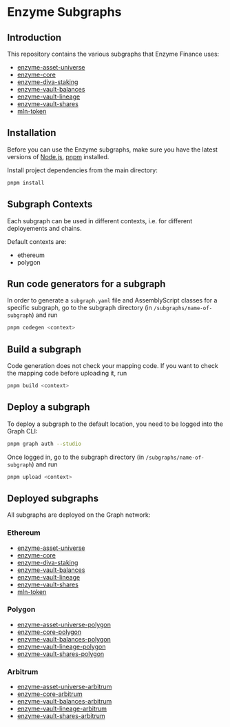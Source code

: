 # Enzyme Subgraphs

## Introduction

This repository contains the various subgraphs that Enzyme Finance uses:

- [enzyme-asset-universe](subgraphs/asset-universe/)
- [enzyme-core](subgraphs/enzyme-core/)
- [enzyme-diva-staking](subgraphs/diva-staking/)
- [enzyme-vault-balances](subgraphs/vault-balances/)
- [enzyme-vault-lineage](subgraphs/vault-lineage/)
- [enzyme-vault-shares](subgraphs/vault-shares/)
- [mln-token](subgraphs/mln-token/)

## Installation

Before you can use the Enzyme subgraphs, make sure you have the latest versions of [Node.js](https://nodejs.org), [pnpm](https://pnpm.io) installed.

Install project dependencies from the main directory:

```sh
pnpm install
```

## Subgraph Contexts

Each subgraph can be used in different contexts, i.e. for different deployements and chains.

Default contexts are:

- ethereum
- polygon

## Run code generators for a subgraph

In order to generate a `subgraph.yaml` file and AssemblyScript classes for a specific subgraph, go to the subgraph directory (in `/subgraphs/name-of-subgraph`) and run

```sh
pnpm codegen <context>
```

## Build a subgraph

Code generation does not check your mapping code. If you want to check the mapping code before uploading it, run

```sh
pnpm build <context>
```

## Deploy a subgraph

To deploy a subgraph to the default location, you need to be logged into the Graph CLI:

```sh
pnpm graph auth --studio
```

Once logged in, go to the subgraph directory (in `/subgraphs/name-of-subgraph`) and run

```sh
pnpm upload <context>
```

## Deployed subgraphs

All subgraphs are deployed on the Graph network:

### Ethereum

- [enzyme-asset-universe](https://thegraph.com/explorer/subgraphs/4ZW3mDNgpDVy68RipQLJxvRw1FReJTfvA7nbB52J4Gjg)
- [enzyme-core](https://thegraph.com/explorer/subgraphs/9DLBBLep5UyU16kUQRvxBCMqko4q9XzuE4XsMMpARhKK)
- [enzyme-diva-staking](https://thegraph.com/explorer/subgraphs/7BwBCYDVsVViTKQjRtbGA63SoCkxQe7XsMYtQYijQyfn)
- [enzyme-vault-balances](https://thegraph.com/explorer/subgraphs/HwR7jTExHWNvQetTxRYEMQ5hywHyUkierAYvnGS7pBUS)
- [enzyme-vault-lineage](https://thegraph.com/explorer/subgraphs/5FdivFcUPmVSqCFkv3jqJh3QYjHjh1ztzd7GHiCAMP1h)
- [enzyme-vault-shares](https://thegraph.com/explorer/subgraphs/6p2L2gQ4Hw4Dh2kxZFDJbcqtbv44vrJbrBEh3EjS7qVo)
- [mln-token](https://thegraph.com/explorer/subgraphs/F76JsnQYRhnyHSs2Hx1NbDpUiDNd2jrqVEqnMx6bgdPk)

### Polygon

- [enzyme-asset-universe-polygon](https://thegraph.com/explorer/subgraphs/6gfWidQ9TBcHLyUPuL343dw8LpvXW7sALPPHpcZi7SKz)
- [enzyme-core-polygon](https://thegraph.com/explorer/subgraphs/GCAHDyqvZBLMwqdb9U7AqWAN4t4TSwR3aXMHDoUUFuRV)
- [enzyme-vault-balances-polygon](https://thegraph.com/explorer/subgraphs/tLbAAASbNgTZuqkVdPMs8RJBXLs9WZS7758t1maT86C)
- [enzyme-vault-lineage-polygon](https://thegraph.com/explorer/subgraphs/hQMwVerKMpt8ChLU33jhZ4GLmcP8q2fBhJzw4JRFq4q)
- [enzyme-vault-shares-polygon](https://thegraph.com/explorer/subgraphs/7Tahv9dmeKKcF2SUeHU3ZN4X52y8KGwPo5UaFidJb1hr)

### Arbitrum

- [enzyme-asset-universe-arbitrum](https://thegraph.com/explorer/subgraphs/J2DQQxBCL5qxzwickTR2YKxVH5Bnr3aUwYdVEYbaYbrJ)
- [enzyme-core-arbitrum](https://thegraph.com/explorer/subgraphs/8UJ5Bkf2eazZhXsAshhzQ2Keibcb8NFHBvXis9pb2C2Y)
- [enzyme-vault-balances-arbitrum](https://thegraph.com/explorer/subgraphs/F6uEWkrjChyqzfA3wdwRTKCBdzQYm9LPCFbaVj3tvudN)
- [enzyme-vault-lineage-arbitrum](https://thegraph.com/explorer/subgraphs/ErvkSrie41cprdwYAnLz7PAN44ZjJoqrLm14SyPvhbHa)
- [enzyme-vault-shares-arbitrum](https://thegraph.com/explorer/subgraphs/8pUZ51EFRYiMMdL5JLdjzYRjG5yqA2zv1KiMRHdrz9EH)
